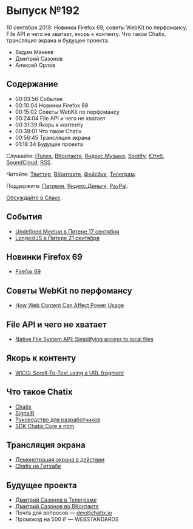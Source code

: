# Выпуск №192

10 сентября 2019: Новинки Firefox 69, советы WebKit по перфомансу, File API и чего не хватает, якорь к контенту. Что такое Chatix, трансляция экрана и будущее проекта.

- Вадим Макеев
- Дмитрий Сазонов
- Алексей Орлов

## Содержание

- 00:03:56 События
- 00:10:04 Новинки Firefox 69
- 00:15:02 Советы WebKit по перфомансу
- 00:24:04 File API и чего не хватает
- 00:31:39 Якорь к контенту
- 00:39:01 Что такое Chatix
- 00:56:45 Трансляция экрана
- 01:18:34 Будущее проекта

Слушайте: [iTunes](https://itunes.apple.com/podcast/id1080500016), [ВКонтакте](https://vk.com/podcasts-32017543), [Яндекс.Музыка](https://music.yandex.ru/album/6245956), [Spotify](https://open.spotify.com/show/3rzAcADjpBpXt73L0epTjV), [Ютуб](https://www.youtube.com/playlist?list=PLMBnwIwFEFHcwuevhsNXkFTcadeX5R1Go), [SoundCloud](https://soundcloud.com/web-standards), [RSS](https://web-standards.ru/podcast/feed/).

Читайте: [Твиттер](https://twitter.com/webstandards_ru), [ВКонтакте](https://vk.com/webstandards_ru), [Фейсбук](https://www.facebook.com/webstandardsru), [Телеграм](https://t.me/webstandards_ru).

Поддержите: [Патреон](https://www.patreon.com/webstandards_ru), [Яндекс.Деньги](https://money.yandex.ru/to/41001119329753), [PayPal](https://www.paypal.me/pepelsbey).

[Обсуждайте в Слаке](http://slack.web-standards.ru/).

## События

- [Undefined Meetup в Питере 17 сентября](https://events.epam.com/events/undefined-meetup-1)
- [LongestJS в Питере 21 сентября](http://longestjs.org)

## Новинки Firefox 69

- [Firefox 69](http://tanalin.com/blog/2019/09/firefox-69/)

## Советы WebKit по перфомансу

- [How Web Content Can Affect Power Usage](https://webkit.org/blog/8970/how-web-content-can-affect-power-usage/)

## File API и чего не хватает

- [Native File System API: Simplifying access to local files](https://developers.google.com/web/updates/2019/08/native-file-system)

## Якорь к контенту

- [WICG: Scroll-To-Text using a URL fragment](https://github.com/WICG/ScrollToTextFragment)

## Что такое Chatix

- [Chatix](https://chatix.io/ru)
- [SignalR](https://dotnet.microsoft.com/apps/aspnet/signalr)
- [Руководство для разработчиков](https://chatix.io/ru/dev)
- [SDK Chatix Core в npm](https://www.npmjs.com/package/chatix-core)

## Трансляция экрана

- [Демонстрация экрана в действии](https://youtu.be/Mgw4r4iMGvE)
- [Chatix на Гитхабе](https://github.com/chatix-team)

## Будущее проекта

- [Дмитрий Сазонов в Телеграме](https://t.me/DmitriySazonov)
- [Дмитрий Сазонов во ВКонтакте](https://vk.com/sazonovdm)
- Почта для вопросов — dev@chatix.io
- Промокод на 500 ₽ — WEBSTANDARDS
